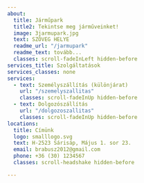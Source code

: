 ```yaml
---
about:
  title: Járműpark
  title2: Tekintse meg járműveinket!
  image: 3jarmupark.jpg
  text: SZÖVEG HELYE
  readme_url: "/jarmupark"
  readme_text: tovább...
  classes: scroll-fadeInLeft hidden-before
services_title: Szolgáltatások
services_classes: none  
services:
  - text: Személyszállítás (különjárat)
    url: "/szemelyszallitas"
    classes: scroll-fadeInUp hidden-before
  - text: Dolgozószállítás
    url: "/dolgozoszallitas"
    classes: scroll-fadeInUp hidden-before
locations:
  title: Címünk
  logo: smalllogo.svg
  text: H-2523 Sárisáp, Május 1. sor 23.
  email: brabusz2012@gmail.com
  phone: +36 (30) 1234567
  classes: scroll-headshake hidden-before

---
```

